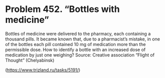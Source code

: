 # Problem 452. “Bottles with medicine”

Bottles of medicine were delivered to the pharmacy, each containing a thousand pills. It became known that, due to a pharmacist’s mistake, in one of the bottles each pill contained 10 mg of medication more than the permissible dose. How to identify a bottle with an increased dose of medication by just one weighing? Source: Creative association “Flight of Thought” (Chelyabinsk)

(https://www.trizland.ru/tasks/5191/)